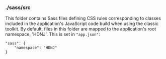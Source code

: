 ### ./sass/src

This folder contains Sass files defining CSS rules corresponding to classes
included in the application's JavaScript code build when using the classic toolkit.
By default, files in this folder are mapped to the application's root namespace, 'HDNJ'.
This is set in `"app.json"`:

    "sass": {
        "namespace": "HDNJ"
    }